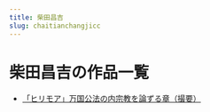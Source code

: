 ```yaml
---
title: 柴田昌吉
slug: chaitianchangjicc
---
```


# 柴田昌吉の作品一覧

- [「ヒリモア」万国公法の内宗教を論ずる章（撮要）](hirimoamoguogongfanoneizongjiaowolunzuruzhangcuoyao2b)
